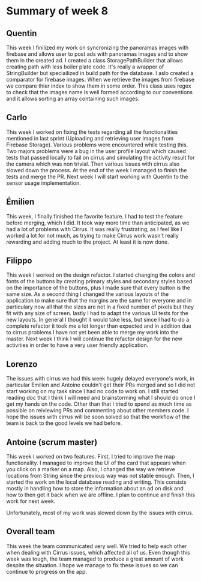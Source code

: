 # Summary of week 8

## Quentin

This week I finilized my work on syncronizing the panoramas images with firebase and allows user to post ads with panoramas images and to show them in the created ad. I created a class StoragePathBuilder that allows creating path with less boiler plate code. It's really a wrapper of StringBuilder but speciailized in build path for the database. I aslo created a comparator for firebase images. When we retrieve the images from firebase we compare thier index to show them in some order. This class uses regex to check that the images name is well formed according to our conventions and it allows sorting an array containing such images.

## Carlo
This week I worked on fixing the tests regarding all the functionalities mentioned in last sprint (Uploading and retrieving user images from Firebase Storage). Various problems were encountered while testing this. Two majors problems were a bug in the user profile layout which caused tests that passed locally to fail on cirrus and simulating the activity result for the camera which was non trivial. Then various issues with cirrus also slowed down the process. At the end of the week I managed to finish the tests and merge the PR. Next week I will start working with Quentin to the sensor usage implementation. 

## Émilien
This week, I finally finished the favorite feature. I had to test the feature before merging, which I did. It took way more time than anticipated, as we had a lot of problems with Cirrus. It was really frustrating, as I feel like I worked a lot for not much, as trying to make Cirrus work wasn't really rewarding and adding much to the project. At least it is now done. 

## Filippo
This week I worked on the design refactor. I started changing the colors and fonts of the buttons by creating primary styles and secondary styles based on the importance of the buttons, plus I made sure that every button is the same size. As a second thing I changed the various layouts of the application to make sure that the margins are the same for everyone and in particulary now all that the sizes are not in a fixed number of pixels but they fit with any size of screen. lastly I had to adapt the various UI tests for the new layouts. In general I thought it would take less, but since I had to do a complete refactor it took me a lot longer than expected and in addition due to cirrus problems I have not yet been able to merge my work into the master. Next week I think I will continue the refactor design for the new activities in order to have a very user friendly application.

## Lorenzo
The issues with cirrus we had this week hugely delayed everyone's work, in particular Emilien and Antoine couldn't get their PRs merged and so I did not start working on my task since I had no code to work on. I still started reading doc that I think I will need and brainstorming what I should do once I get my hands on the code. Other than that I tried to spend as much time as possible on reiviewing PRs and commenting about other members code. I hope the issues with cirrus will be soon solved so that the workflow of the team is back to the good levels we had before.

## Antoine (scrum master)

This week I worked on two features. First, I tried to improve the map functionality. I managed to improve the UI of the card that appears when you click on a marker on a map. Also, I changed the way we retrieve locations from String since the previous way was not stable enough. Then, I started the work on the local database reading and writing. This consists mostly in handling how to store the information about an ad on disk and how to then get it back when we are offline. I plan to continue and finish this work for next week.

Unfortunately, most of my work was slowed down by the issues with cirrus.

## Overall team

This week the team communicated very well. We tried to help each other when dealing with Cirrus issues, which affected all of us. Even though this week was tough, the team managed to produce a great amount of work despite the situation. I hope we manage to fix these issues so we can continue to progress on the app.
